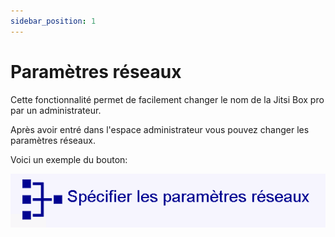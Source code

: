```yaml
---
sidebar_position: 1
---
```


# Paramètres réseaux



Cette fonctionnalité permet de facilement changer le nom de la Jitsi Box pro par un administrateur.

Après avoir entré dans l'espace administrateur vous pouvez changer les paramètres réseaux.

Voici un exemple du bouton:

![image](./images/bouton-reseaux.png)